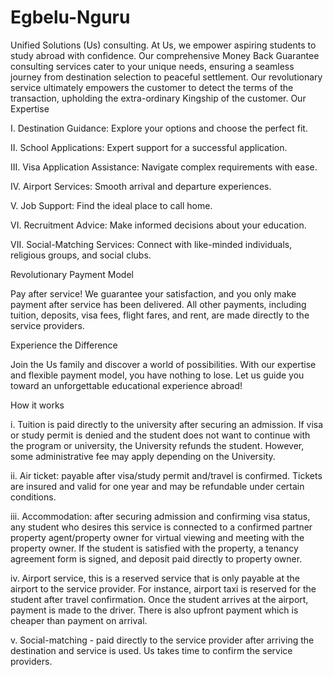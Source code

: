 # Egbelu-Nguru
Unified Solutions (Us) consulting. At Us, we empower aspiring students to study abroad with confidence. Our comprehensive Money Back Guarantee consulting services cater to your unique needs, ensuring a seamless journey from destination selection to peaceful settlement. Our revolutionary service ultimately empowers the customer to detect the terms of the transaction, upholding the extra-ordinary Kingship of the customer.
Our Expertise

I.    Destination Guidance: Explore your options and choose the perfect fit.

II.   School Applications: Expert support for a successful application.

III.  Visa Application Assistance: Navigate complex requirements with ease.

IV.  Airport Services: Smooth arrival and departure experiences.

V.   Job Support: Find the ideal place to call home.

VI. Recruitment Advice: Make informed decisions about your education.

VII. Social-Matching Services: Connect with like-minded individuals, religious groups, and social clubs.

 

Revolutionary Payment Model

Pay after service! We guarantee your satisfaction, and you only make payment after service has been delivered. All other payments, including tuition, deposits, visa fees, flight fares, and rent, are made directly to the service providers.

 

Experience the Difference

Join the Us family and discover a world of possibilities. With our expertise and flexible payment model, you have nothing to lose. Let us guide you toward an unforgettable educational experience abroad!

 

How it works

i. Tuition is paid directly to the university after securing an admission. If visa or study permit is denied and the student does not want to continue with the program or university, the University refunds the student. However, some administrative fee may apply depending on the University.

ii. Air ticket: payable after visa/study permit and/travel is confirmed. Tickets are insured and valid for one year and may be refundable under certain conditions.

iii. Accommodation: after securing admission and confirming visa status, any student who desires this service is connected to a confirmed partner property agent/property owner for virtual viewing and meeting with the property owner. If the student is satisfied with the property, a tenancy agreement form is signed, and deposit paid directly to property owner.

iv. Airport service, this is a reserved service that is only payable at the airport to the service provider. For instance, airport taxi is reserved for the student after travel confirmation. Once the student arrives at the airport, payment is made to the driver. There is also upfront payment which is cheaper than payment on arrival.

v. Social-matching - paid directly to the service provider after arriving the destination and service is used. Us takes time to confirm the service providers.
